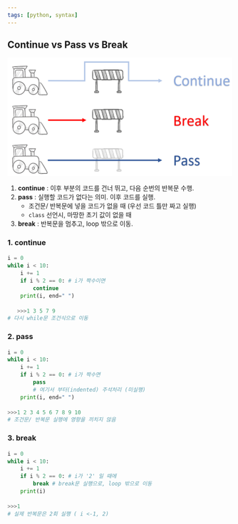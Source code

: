 ```yaml
---
tags: [python, syntax]
---
```


## Continue vs Pass vs Break

![](assets/continue_break_pass.png)

1. **continue** : 이후 부분의 코드를 건너 뛰고, 다음 순번의 반복문 수행.
2. **pass** : 실행할 코드가 없다는 의미. 이후 코드를 실행.
	- 조건문/ 반복문에 넣을 코드가 없을 때 (우선 코드 틀만 짜고 실행)
	- `class` 선언시, 마땅한 초기 값이 없을 때
3. **break** : 반복문을 멈추고, loop 밖으로 이동.


### 1. continue
```python
i = 0
while i < 10:
    i += 1
    if i % 2 == 0: # i가 짝수이면
        continue
    print(i, end=" ")
    
   >>>1 3 5 7 9
# 다시 while문 조건식으로 이동
```

### 2. pass
```python
i = 0
while i < 10:
    i += 1
    if i % 2 == 0: # i가 짝수면
        pass
    	# 여기서 부터(indented) 주석처리 (미실행)
    print(i, end=" ")
    
>>>1 2 3 4 5 6 7 8 9 10
# 조건문/ 반복문 실행에 영향을 끼치지 않음
```

### 3. break
```python
i = 0
while i < 10:
    i += 1
    if i % 2 == 0: # i가 '2' 일 때에
        break # break문 실행으로, loop 밖으로 이동
    print(i)
    
>>>1
# 실제 반복문은 2회 실행 ( i <-1, 2)
```
